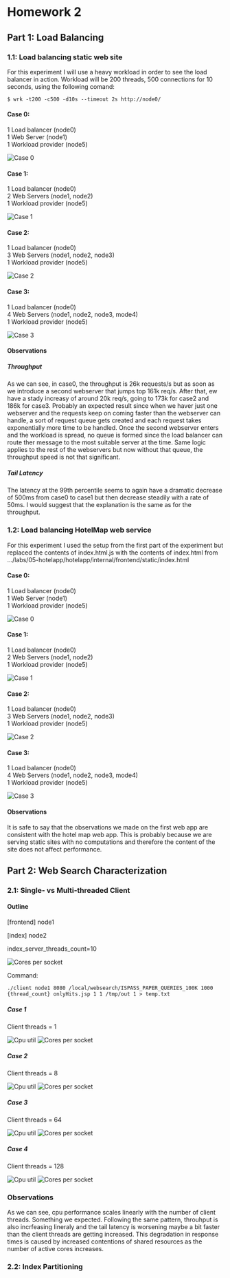 # Homework 2

## Part 1: Load Balancing

### 1.1: Load balancing static web site

For this experiment I will use a heavy workload in order to see the load balancer in action.
Workload will be 200 threads, 500 connections for 10 seconds, using the following comand:

```console
$ wrk -t200 -c500 -d10s --timeout 2s http://node0/
```

#### Case 0:

1 Load balancer (node0)<br />
1 Web Server (node1)<br />
1 Workload provider (node5)

<img src="https://github.com/lpapal03/cs499-fa22/blob/main/assignments/hw2/answers/images/part1_case0.png" alt="Case 0" title="Case 0">

#### Case 1:

1 Load balancer (node0)<br />
2 Web Servers (node1, node2)<br />
1 Workload provider (node5)

<img src="https://github.com/lpapal03/cs499-fa22/blob/main/assignments/hw2/answers/images/part1_case1.png" alt="Case 1" title="Case 1">

#### Case 2:

1 Load balancer (node0)<br />
3 Web Servers (node1, node2, node3)<br />
1 Workload provider (node5)

<img src="https://github.com/lpapal03/cs499-fa22/blob/main/assignments/hw2/answers/images/part1_case2.png" alt="Case 2" title="Case 2">

#### Case 3:

1 Load balancer (node0)<br />
4 Web Servers (node1, node2, node3, mode4)<br />
1 Workload provider (node5)

<img src="https://github.com/lpapal03/cs499-fa22/blob/main/assignments/hw2/answers/images/part1_case3.png" alt="Case 3" title="Case 3">

#### Observations

##### Throughput

As we can see, in case0, the throughput is 26k requests/s but as soon as we introduce a second webserver that jumps top 161k req/s. After that, ew have a stady increasy of around
20k req/s, going to 173k for case2 and 186k for case3. Probably an expected result since when we haver just one webserver and the requests keep on coming faster than
the webserver can handle, a sort of request queue gets created and each request takes exponentially more time to be handled. Once the second webserver enters and the workload
is spread, no queue is formed since the load balancer can route ther message to the most suitable server at the time. Same logic applies to the rest of the webservers
but now without that queue, the throughput speed is not that significant.

##### Tail Latency

The latency at the 99th percentile seems to again have a dramatic decrease of 500ms from case0 to case1 but then decrease steadily with a rate of 50ms. I would suggest
that the explanation is the same as for the throughput.

### 1.2: Load balancing HotelMap web service

For this experiment I used the setup from the first part of the experiment but replaced the contents of index.html.js
with the contents of index.html from .../labs/05-hotelapp/hotelapp/internal/frontend/static/index.html

#### Case 0:

1 Load balancer (node0)<br />
1 Web Server (node1)<br />
1 Workload provider (node5)

<img src="https://github.com/lpapal03/cs499-fa22/blob/main/assignments/hw2/answers/images/part1_2_case0.png" alt="Case 0" title="Case 0">

#### Case 1:

1 Load balancer (node0)<br />
2 Web Servers (node1, node2)<br />
1 Workload provider (node5)

<img src="https://github.com/lpapal03/cs499-fa22/blob/main/assignments/hw2/answers/images/part1_2_case1.png" alt="Case 1" title="Case 1">

#### Case 2:

1 Load balancer (node0)<br />
3 Web Servers (node1, node2, node3)<br />
1 Workload provider (node5)

<img src="https://github.com/lpapal03/cs499-fa22/blob/main/assignments/hw2/answers/images/part1_2_case2.png" alt="Case 2" title="Case 2">

#### Case 3:

1 Load balancer (node0)<br />
4 Web Servers (node1, node2, node3, mode4)<br />
1 Workload provider (node5)

<img src="https://github.com/lpapal03/cs499-fa22/blob/main/assignments/hw2/answers/images/part1_2_case3.png" alt="Case 3" title="Case 3">

#### Observations

It is safe to say that the observations we made on the first web app are consistent with the hotel map web app.
This is probably because we are serving static sites with no computations and therefore the content of the site
does not affect performance.

## Part 2: Web Search Characterization

### 2.1: Single- vs Multi-threaded Client

#### Outline

[frontend]
node1

[index]
node2

index_server_threads_count=10

<img src="https://github.com/lpapal03/cs499-fa22/blob/main/assignments/hw2/answers/images/part2_cores_per_socket.png" alt="Cores per socket" title="Cores per socket">

Command: <br/>

```console
./client node1 8080 /local/websearch/ISPASS_PAPER_QUERIES_100K 1000 {thread_count} onlyHits.jsp 1 1 /tmp/out 1 > temp.txt
```

##### Case 1

Client threads = 1

<img src="https://github.com/lpapal03/cs499-fa22/blob/main/assignments/hw2/answers/images/part2_case1_cpu.png" alt="Cpu util" title="Cpu util">
<img src="https://github.com/lpapal03/cs499-fa22/blob/main/assignments/hw2/answers/images/part2_case1_latency_throughput.png" alt="Cores per socket" title="Cores per socket">

##### Case 2

Client threads = 8

<img src="https://github.com/lpapal03/cs499-fa22/blob/main/assignments/hw2/answers/images/part2_case2_cpu.png" alt="Cpu util" title="Cpu util">
<img src="https://github.com/lpapal03/cs499-fa22/blob/main/assignments/hw2/answers/images/part2_case2_latency_throughput.png" alt="Cores per socket" title="Cores per socket">

##### Case 3

Client threads = 64

<img src="https://github.com/lpapal03/cs499-fa22/blob/main/assignments/hw2/answers/images/part2_case3_cpu.png" alt="Cpu util" title="Cpu util">
<img src="https://github.com/lpapal03/cs499-fa22/blob/main/assignments/hw2/answers/images/part2_case3_latency_throughput.png" alt="Cores per socket" title="Cores per socket">

##### Case 4

Client threads = 128

<img src="https://github.com/lpapal03/cs499-fa22/blob/main/assignments/hw2/answers/images/part2_case4_cpu.png" alt="Cpu util" title="Cpu util">
<img src="https://github.com/lpapal03/cs499-fa22/blob/main/assignments/hw2/answers/images/part2_case4_latency_throughput.png" alt="Cores per socket" title="Cores per socket">

### Observations

As we can see, cpu performance scales linearly with the number of client threads. Something we expected. Following the same pattern,
throuhput is also incrfeasing lineraly and the tail latency is worsening maybe a bit faster than the client threads are getting increased.
This degradation in response times is caused by increased contentions of shared resources as the number of active cores increases.

### 2.2: Index Partitioning
